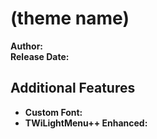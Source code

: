 # (theme name)

**Author:**        
**Release Date:** 

## Additional Features

- **Custom Font:** 
- **TWiLightMenu++ Enhanced:** 
